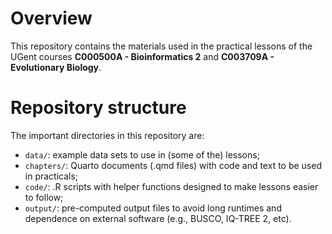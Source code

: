 
# Overview

This repository contains the materials used in the practical lessons of the 
UGent courses **C000500A - Bioinformatics 2** and 
**C003709A - Evolutionary Biology**.

# Repository structure

The important directories in this repository are:

- `data/`: example data sets to use in (some of the) lessons;
- `chapters/`: Quarto documents (.qmd files) with code and text to be used in
practicals;
- `code/`: .R scripts with helper functions designed to make lessons 
easier to follow;
- `output/`: pre-computed output files to avoid long runtimes and dependence
on external software (e.g., BUSCO, IQ-TREE 2, etc).


